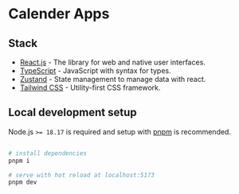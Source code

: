 # Calender Apps

## Stack

- [React.js](https://nextjs.org/) - The library for web and native user interfaces.
- [TypeScript](https://www.typescriptlang.org/) - JavaScript with syntax for types.
- [Zustand](https://docs.pmnd.rs/zustand/getting-started/introduction) - State management to manage data with react.
- [Tailwind CSS](https://tailwindcss.com/) - Utility-first CSS framework.

## Local development setup

Node.js `>= 18.17` is required and setup with [pnpm](https://pnpm.io/) is recommended.

```sh

# install dependencies
pnpm i

# serve with hot reload at localhost:5173
pnpm dev
```
